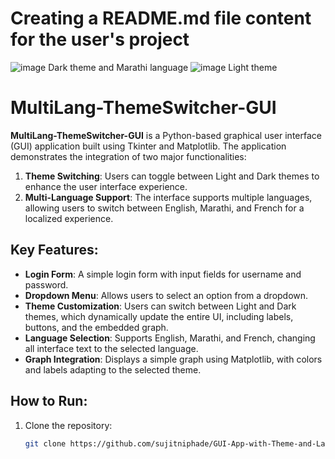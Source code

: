 # Creating a README.md file content for the user's project
![image](https://github.com/user-attachments/assets/15607686-f87b-4135-b619-eb96dd6d708f)
 Dark theme and Marathi language
![image](https://github.com/user-attachments/assets/32717f4a-616e-433b-99db-00f777f988d9)
Light theme

# MultiLang-ThemeSwitcher-GUI
**MultiLang-ThemeSwitcher-GUI** is a Python-based graphical user interface (GUI) application built using Tkinter and Matplotlib. The application demonstrates the integration of two major functionalities:
1. **Theme Switching**: Users can toggle between Light and Dark themes to enhance the user interface experience.
2. **Multi-Language Support**: The interface supports multiple languages, allowing users to switch between English, Marathi, and French for a localized experience.

## Key Features:
- **Login Form**: A simple login form with input fields for username and password.
- **Dropdown Menu**: Allows users to select an option from a dropdown.
- **Theme Customization**: Users can switch between Light and Dark themes, which dynamically update the entire UI, including labels, buttons, and the embedded graph.
- **Language Selection**: Supports English, Marathi, and French, changing all interface text to the selected language.
- **Graph Integration**: Displays a simple graph using Matplotlib, with colors and labels adapting to the selected theme.

## How to Run:
1. Clone the repository:
   ```bash
   git clone https://github.com/sujitniphade/GUI-App-with-Theme-and-Language-Support.git
   ```
